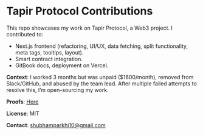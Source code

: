 # Tapir Protocol Contributions

This repo showcases my work on Tapir Protocol, a Web3 project. I contributed to:
- Next.js frontend (refactoring, UI/UX, data fetching, split functionality, meta tags, tooltips, layout).
- Smart contract integration.
- GitBook docs, deployment on Vercel.

**Context**:
I worked 3 months but was unpaid ($1600/month), removed from Slack/GitHub, and abused by the team lead. After multiple failed attempts to resolve this, I’m open-sourcing my work.

**Proofs**: [Here](https://github.com/Shubham-TapirWork/proofs)

**License**: MIT

**Contact**: shubhamparkhi10@gmail.com
